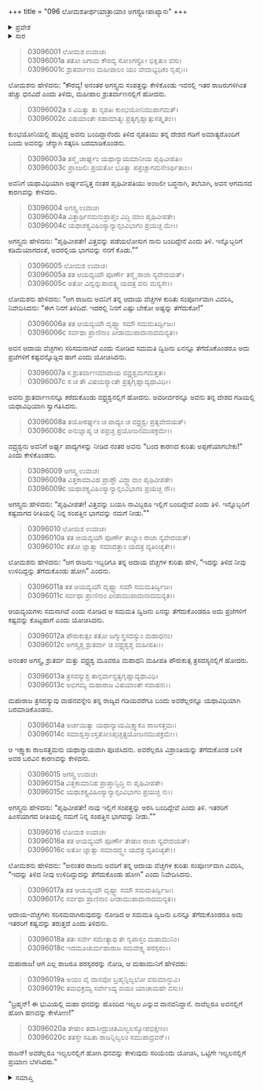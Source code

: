 +++
title = "096 ಲೋಮಶತೀರ್ಥಯಾತ್ರಾಯಾಂ ಅಗಸ್ತ್ಯೋಪಾಖ್ಯಾನಃ"
+++

<details><summary>ಪ್ರವೇಶ</summary>


।।   ಓಂ ಓಂ ನಮೋ ನಾರಾಯಣಾಯ।।   ಶ್ರೀ ವೇದವ್ಯಾಸಾಯ ನಮಃ ।।

ಶ್ರೀ ಕೃಷ್ಣದ್ವೈಪಾಯನ ವೇದವ್ಯಾಸ ವಿರಚಿತ  

**ಶ್ರೀ ಮಹಾಭಾರತ**

**ಆರಣ್ಯಕ ಪರ್ವ**

**ತೀರ್ಥಯಾತ್ರಾ ಪರ್ವ**

**ಅಧ್ಯಾಯ 96**

</details>


<details><summary>ಸಾರ</summary>

ಧನವನ್ನು ಕೇಳಿಕೊಂಡು ಅಗಸ್ತ್ಯನು ರಾಜ ಶ್ರುತರ್ವಾಣನಲ್ಲಿಗೆ ಹೋದುದು (1-6). ಅವನಲ್ಲಿ ಸಾಕಷ್ಟು ಧನವಿಲ್ಲವೆಂದು ಅವನನ್ನೂ ಕರೆದುಕೊಂಡು ಧನವನ್ನರಸಿ ರಾಜ ವರ್ಧ್ರಶ್ವನಲ್ಲಿಗೆ ಹೋದುದು (7-11). ಅವನಲ್ಲಿಯೂ ಸಾಕಷ್ಟು ಧನವಿಲ್ಲವೆಂದು, ಶ್ರುತರ್ವಾಣ ಮತ್ತು ವರ್ಧ್ರಶ್ವನನ್ನು ಕರೆದುಕೊಂಡು ಅಗಸ್ತ್ಯನು ರಾಜ ತ್ರಸದಸ್ಯನಲ್ಲಿಗೆ ಹೋದುದು (12-17). ಅವನಲ್ಲಿಯೂ ಸಾಕಷ್ಟು ಧನವಿಲ್ಲವೆಂದು ತಿಳಿದು, ನಾಲ್ವರೂ ಇಲ್ವಲನಲ್ಲಿಗೆ ಹೋದುದು (18-20).

</details>


> 03096001 ಲೋಮಶ ಉವಾಚ।  
03096001a ತತೋ ಜಗಾಮ ಕೌರವ್ಯ ಸೋಽಗಸ್ತ್ಯೋ ಭಿಕ್ಷಿತುಂ ವಸು।  
03096001c ಶ್ರುತರ್ವಾಣಂ ಮಹೀಪಾಲಂ ಯಂ ವೇದಾಭ್ಯಧಿಕಂ ನೃಪೈಃ।।

ಲೋಮಶನು ಹೇಳಿದನು: “ಕೌರವ್ಯ! ಅನಂತರ ಅಗಸ್ತ್ಯನು ಸಂಪತ್ತನ್ನು ಕೇಳಿಕೊಂಡು ಇವನಲ್ಲಿ ಇತರ ರಾಜರುಗಳಿಗಿಂತ ಹೆಚ್ಚು ಧನವಿದೆ ಎಂದು ತಿಳಿದು, ಮಹೀಪಾಲ ಶ್ರುತರ್ವಾಣನಲ್ಲಿಗೆ ಹೋದನು.

> 03096002a ಸ ವಿದಿತ್ವಾ ತು ನೃಪತಿಃ ಕುಂಭಯೋನಿಮುಪಾಗಮತ್।  
03096002c ವಿಷಯಾಂತೇ ಸಹಾಮಾತ್ಯಃ ಪ್ರತ್ಯಗೃಹ್ಣಾತ್ಸುಸತ್ಕೃತಂ।।

ಕುಂಭಯೋನಿಯಲ್ಲಿ ಹುಟ್ಟಿದ್ದ ಅವನು ಬಂದಿದ್ದಾನೆಂದು ತಿಳಿದ ನೃಪತಿಯು ತನ್ನ ದೇಶದ ಗಡಿಗೆ ಅಮಾತ್ಯರೊಂದಿಗೆ ಬಂದು ಅವನನ್ನು ಚೆನ್ನಾಗಿ ಸತ್ಕರಿಸಿ ಬರಮಾಡಿಕೊಂಡನು.

> 03096003a ತಸ್ಮೈ ಚಾರ್ಘ್ಯಂ ಯಥಾನ್ಯಾಯಮಾನೀಯ ಪೃಥಿವೀಪತಿಃ।  
03096003c ಪ್ರಾಂಜಲಿಃ ಪ್ರಯತೋ ಭೂತ್ವಾ ಪಪ್ರಚ್ಚಾಗಮನೇಽರ್ಥಿತಾಂ।।

ಅವನಿಗೆ ಯಥಾವಿಧಿಯಾಗಿ ಅರ್ಘ್ಯವನ್ನಿತ್ತ ನಂತರ ಪೃಥಿವೀಪತಿಯು ಅಂಜಲೀ ಬದ್ಧನಾಗಿ, ತಲೆಬಾಗಿ, ಅವನ ಆಗಮನದ ಕಾರಣವನ್ನು ಕೇಳಿದನು.

> 03096004 ಅಗಸ್ತ್ಯ ಉವಾಚ।  
03096004a ವಿತ್ತಾರ್ಥಿನಮನುಪ್ರಾಪ್ತಂ ವಿದ್ಧಿ ಮಾಂ ಪೃಥಿವೀಪತೇ।  
03096004c ಯಥಾಶಕ್ತ್ಯವಿಹಿಂಸ್ಯಾನ್ಯಾನ್ಸಂವಿಭಾಗಂ ಪ್ರಯಚ್ಚ ಮೇ।।

ಅಗಸ್ತ್ಯನು ಹೇಳಿದನು: “ಪೃಥಿವೀಪತೇ! ವಿತ್ತವನ್ನು ಪಡೆಯಲೋಸುಗ ನಾನು ಬಂದಿದ್ದೇನೆ ಎಂದು ತಿಳಿ. ಇನ್ನೊಬ್ಬರಿಗೆ ಕಡಿಮೆಯಾಗದಂತೆ, ಅದರಲ್ಲಿಯ ಭಾಗವನ್ನು ನನಗೆ ಕೊಡು.””

> 03096005 ಲೋಮಶ ಉವಾಚ।  
03096005a ತತ ಆಯವ್ಯಯೌ ಪೂರ್ಣೌ ತಸ್ಮೈ ರಾಜಾ ನ್ಯವೇದಯತ್।  
03096005c ಅತೋ ವಿದ್ವನ್ನುಪಾದತ್ಸ್ವ ಯದತ್ರ ವಸು ಮನ್ಯಸೇ।।

ಲೋಮಶನು ಹೇಳಿದನು: “ಆಗ ರಾಜನು ಅವನಿಗೆ ತನ್ನ ಆದಾಯ ವೆಚ್ಚಗಳ ಕುರಿತು ಸಂಪೂರ್ಣವಾಗಿ ವಿವರಿಸಿ, ನಿವೇದಿಸಿದನು: “ಈಗ ನಿನಗೆ ತಿಳಿದಿದೆ. ಇದರಲ್ಲಿ ನಿನಗೆ ಎಷ್ಟು ಬೇಕೋ ಅಷ್ಟನ್ನು ತೆಗೆದುಕೋ!”

> 03096006a ತತ ಆಯವ್ಯಯೌ ದೃಷ್ಟ್ವಾ ಸಮೌ ಸಮಮತಿರ್ದ್ವಿಜಃ।  
03096006c ಸರ್ವಥಾ ಪ್ರಾಣಿನಾಂ ಪೀಡಾಮುಪಾದಾನಾದಮನ್ಯತ।।

ಅವನ ಆದಾಯ ವೆಚ್ಛಗಳು ಸರಿಸಮನಾಗಿವೆ ಎಂದು ನೋಡಿದ ಸಮಮತಿ ದ್ವಿಜನು ಏನನ್ನೂ ತೆಗೆದೊಕೊಂಡರೂ ಅದು ಪ್ರಜೆಗಳಿಗೆ ಕಷ್ಟವನ್ನೊಡ್ಡಿದ ಹಾಗೆ ಎಂದು ಯೋಚಿಸಿದನು.

> 03096007a ಸ ಶ್ರುತರ್ವಾಣಮಾದಾಯ ವಧ್ರ್ಯಶ್ವಮಗಮತ್ತತಃ।  
03096007c ಸ ಚ ತೌ ವಿಷಯಸ್ಯಾಂತೇ ಪ್ರತ್ಯಗೃಹ್ಣಾದ್ಯಥಾವಿಧಿ।।

ಅವನು ಶ್ರುತರ್ವಾಣನನ್ನೂ ಕರೆದುಕೊಂಡು ವಧ್ರ್ಯಶ್ವನಲ್ಲಿಗೆ ಹೋದನು. ಅವರೀರ್ವರನ್ನೂ ಅವನು ತನ್ನ ದೇಶದ ಗಡಿಯಲ್ಲಿ ಯಥಾವಿಧಿಯಾಗಿ ಸ್ವಾಗತಿಸಿದನು.

> 03096008a ತಯೋರರ್ಘ್ಯಂ ಚ ಪಾದ್ಯಂ ಚ ವಧ್ರ್ಯಶ್ವಃ ಪ್ರತ್ಯವೇದಯತ್।   
03096008c ಅನುಜ್ಞಾಪ್ಯ ಚ ಪಪ್ರಚ್ಚ ಪ್ರಯೋಜನಮುಪಕ್ರಮೇ।।

ವದ್ರ್ಯಶ್ವನು ಅವನಿಗೆ ಅರ್ಘ್ಯ ಪಾದ್ಯಗಳನ್ನು ನೀಡಿದ ನಂತರ ಅವನು “ಬಂದ ಕಾರಣದ ಕುರಿತು ಅಪ್ಪಣೆಯಾಗಬೇಕು!” ಎಂದು ಕೇಳಿಕೊಂಡನು.

> 03096009 ಅಗಸ್ತ್ಯ ಉವಾಚ।  
03096009a ವಿತ್ತಕಾಮಾವಿಹ ಪ್ರಾಪ್ತೌ ವಿದ್ಧ್ಯಾವಾಂ ಪೃಥಿವೀಪತೇ।  
03096009c ಯಥಾಶಕ್ತ್ಯವಿಹಿಂಸ್ಯಾನ್ಯಾನ್ಸಂವಿಭಾಗಂ ಪ್ರಯಚ್ಚ ನೌ।।

ಅಗಸ್ತ್ಯನು ಹೇಳಿದನು: “ಪೃಥಿವೀಪತೇ! ವಿತ್ತವನ್ನು ಬಯಸಿ ನಾವಿಬ್ಬರೂ ಇಲ್ಲಿಗೆ ಬಂದಿದ್ದೇವೆ ಎಂದು ತಿಳಿ. ಇನ್ನೊಬ್ಬರಿಗೆ ಕಷ್ಟವಾಗದ ರೀತಿಯಲ್ಲಿ ನಿನ್ನ ಸಂಪತ್ತಿನ ಭಾಗವನ್ನು ನಮಗೆ ನೀಡು.””

> 03096010 ಲೋಮಶ ಉವಾಚ।  
03096010a ತತ ಆಯವ್ಯಯೌ ಪೂರ್ಣೌ ತಾಭ್ಯಾಂ ರಾಜಾ ನ್ಯವೇದಯತ್।  
03096010c ತತೋ ಜ್ಞಾತ್ವಾ ಸಮಾದತ್ತಾಂ ಯದತ್ರ ವ್ಯತಿರಿಚ್ಯತೇ।।

ಲೋಮಶನು ಹೇಳಿದನು: “ಆಗ ರಾಜನು ಇಬ್ಬರಿಗೂ ತನ್ನ ಆದಾಯ ವೆಚ್ಚಗಳ ಕುರಿತು ಹೇಳಿ, “ಇದನ್ನು ತಿಳಿದ ನೀವು ಉಳಿದಿದ್ದನ್ನು ತೆಗೆದುಕೊಂಡು ಹೋಗಿ” ಎಂದನು.

> 03096011a ತತ ಆಯವ್ಯಯೌ ದೃಷ್ಟ್ವಾ ಸಮೌ ಸಮಮತಿರ್ದ್ವಿಜಃ।  
03096011c ಸರ್ವಥಾ ಪ್ರಾಣಿನಾಂ ಪೀಡಾಮುಪಾದಾನಾದಮನ್ಯತ।।

ಆಯವ್ಯಯಗಳು ಸಮನಾಗಿವೆ ಎಂದು ನೋಡಿದ ಆ ಸಮಮತಿ ದ್ವಿಜನು ಏನನ್ನು ತೆಗೆದುಕೊಂಡರೂ ಅದು ಪ್ರಜೆಗಳಿಗೆ ಕಷ್ಟವನ್ನು ಕೊಟ್ಟಹಾಗೆ ಎಂದು ಯೋಚಿಸಿದನು.

> 03096012a ಪೌರುಕುತ್ಸಂ ತತೋ ಜಗ್ಮುಸ್ತ್ರಸದಸ್ಯುಂ ಮಹಾಧನಂ।  
03096012c ಅಗಸ್ತ್ಯಶ್ಚ ಶ್ರುತರ್ವಾ ಚ ವಧ್ರ್ಯಶ್ವಶ್ಚ ಮಹೀಪತಿಃ।।

ಅನಂತರ ಅಗಸ್ತ್ಯ, ಶ್ರುತರ್ವ ಮತ್ತು ವಧ್ರ್ಯಶ್ವ ಮೂವರೂ ಮಹಾಧನಿ ಮಹೀಪತಿ ಪೌರುಕುತ್ಸ ತ್ರಸದಸ್ಯನಲ್ಲಿಗೆ ಹೋದರು.

> 03096013a ತ್ರಸದಸ್ಯುಶ್ಚ ತಾನ್ಸರ್ವಾನ್ಪ್ರತ್ಯಗೃಹ್ಣಾದ್ಯಥಾವಿಧಿ।   
03096013c ಅಭಿಗಮ್ಯ ಮಹಾರಾಜ ವಿಷಯಾಂತೇ ಸವಾಹನಃ।।

ಮಹಾರಾಜ ತ್ರಸದಸ್ಯುವು ವಾಹನವನ್ನೇರಿ ತನ್ನ ರಾಜ್ಯದ ಗಡಿಯವರೆಗೂ ಬಂದು ಅವರೆಲ್ಲರನ್ನೂ ಯಥಾವಿಧಿಯಾಗಿ ಬರಮಾಡಿಕೊಂಡನು.

> 03096014a ಅರ್ಚಯಿತ್ವಾ ಯಥಾನ್ಯಾಯಮಿಕ್ಷ್ವಾಕೂ ರಾಜಸತ್ತಮಃ।  
03096014c ಸಮಾಶ್ವಸ್ತಾಂಸ್ತತೋಽಪೃಚ್ಚತ್ಪ್ರಯೋಜನಮುಪಕ್ರಮೇ।।

ಆ ಇಕ್ಷ್ವಾಕು ರಾಜಸತ್ತಮನು ಯಥಾನ್ಯಾಯವಾಗಿ ಪೂಜಿಸಿದನು. ಅವರೆಲ್ಲರೂ ವಿಶ್ರಾಂತಿಯನ್ನು ತೆಗೆದುಕೊಂಡ ಬಳಿಕ ಅವರ ಬರವಿನ ಕಾರಣವನ್ನು ಕೇಳಿದನು.

> 03096015 ಅಗಸ್ತ್ಯ ಉವಾಚ।  
03096015a ವಿತ್ತಕಾಮಾನಿಹ ಪ್ರಾಪ್ತಾನ್ವಿದ್ಧಿ ನಃ ಪೃಥಿವೀಪತೇ।  
03096015c ಯಥಾಶಕ್ತ್ಯವಿಹಿಂಸ್ಯಾನ್ಯಾನ್ಸಂವಿಭಾಗಂ ಪ್ರಯಚ್ಚ ನಃ।।

ಅಗಸ್ತ್ಯನು ಹೇಳಿದನು: “ಪೃಥಿವೀಪತೇ! ನಾವು ಇಲ್ಲಿಗೆ ಸಂಪತ್ತನ್ನು ಅರಸಿ ಬಂದಿದ್ದೇವೆ ಎಂದು ತಿಳಿ. ಇತರರಿಗೆ ಹಿಂಸೆಯಾಗದ ರೀತಿಯಲ್ಲಿ ನಮಗೆ ನಿನ್ನ ಸಂಪತ್ತಿನ ಭಾಗವನ್ನು ನೀಡು.””

> 03096016 ಲೋಮಶ ಉವಾಚ।  
03096016a ತತ ಆಯವ್ಯಯೌ ಪೂರ್ಣೌ ತೇಷಾಂ ರಾಜಾ ನ್ಯವೇದಯತ್।  
03096016c ಅತೋ ಜ್ಞಾತ್ವಾ ಸಮಾದದ್ಧ್ವಂ ಯದತ್ರ ವ್ಯತಿರಿಚ್ಯತೇ।।

ಲೋಮಶನು ಹೇಳಿದನು: “ಅನಂತರ ರಾಜನು ಅವರಿಗೆ ತನ್ನ ಆದಾಯ ವೆಚ್ಚಗಳ ಕುರಿತು ಸಂಪೂರ್ಣವಾಗಿ ವಿವರಿಸಿ, “ಇದನ್ನು ತಿಳಿದ ನೀವು ಉಳಿದಿದ್ದುದನ್ನು ತೆಗೆದುಕೊಂಡು ಹೋಗಿ” ಎಂದು ನಿವೇದಿಸಿದನು.

> 03096017a ತತ ಆಯವ್ಯಯೌ ದೃಷ್ಟ್ವಾ ಸಮೌ ಸಮಮತಿರ್ದ್ವಿಜಃ।  
03096017c ಸರ್ವಥಾ ಪ್ರಾಣಿನಾಂ ಪೀಡಾಮುಪಾದಾನಾದಮನ್ಯತ।।

ಆದಾಯ-ವೆಚ್ಚಗಳು ಸರಿಸಮವಾಗಿರುವುದನ್ನು ನೋಡಿದ ಆ ಸಮಮತಿ ದ್ವಿಜನು ಏನನ್ನೂ ತೆಗೆದುಕೊಂಡರೂ ಅದು ಇತರರಿಗೆ ಕಷ್ವವನ್ನು ತರುತ್ತದೆ ಎಂದು ತಿಳಿದನು.

> 03096018a ತತಃ ಸರ್ವೇ ಸಮೇತ್ಯಾಥ ತೇ ನೃಪಾಸ್ತಂ ಮಹಾಮುನಿಂ।   
03096018c ಇದಮೂಚುರ್ಮಹಾರಾಜ ಸಮವೇಕ್ಷ್ಯ ಪರಸ್ಪರಂ।।

ಮಹಾರಾಜ! ಆಗ ಎಲ್ಲ ರಾಜರೂ ಪರಸ್ಪರರನ್ನು ನೋಡಿ, ಆ ಮಹಾಮುನಿಗೆ ಹೇಳಿದರು:

> 03096019a ಅಯಂ ವೈ ದಾನವೋ ಬ್ರಹ್ಮನ್ನಿಲ್ವಲೋ ವಸುಮಾನ್ಭುವಿ।  
03096019c ತಮಭಿಕ್ರಮ್ಯ ಸರ್ವೇಽದ್ಯ ವಯಂ ಯಾಚಾಮಹೇ ವಸು।।

“ಬ್ರಹ್ಮನ್! ಈ ಭುವಿಯಲ್ಲಿ ಮಹಾ ಧನವನ್ನು ಹೊಂದಿದ ಇಲ್ವಲ ಎನ್ನುವ ದಾನವನಿದ್ದಾನೆ. ನಾವೆಲ್ಲರೂ ಅವನಲ್ಲಿಗೆ ಹೋಗಿ ಹಣವನ್ನು ಕೇಳೋಣ!”

> 03096020a ತೇಷಾಂ ತದಾಸೀದ್ರುಚಿತಮಿಲ್ವಲಸ್ಯೋಪಭಿಕ್ಷಣಂ।  
03096020c ತತಸ್ತೇ ಸಹಿತಾ ರಾಜನ್ನಿಲ್ವಲಂ ಸಮುಪಾದ್ರವನ್।।

ರಾಜನ್! ಅವರೆಲ್ಲರೂ ಇಲ್ವಲನಲ್ಲಿಗೆ ಹೋಗಿ ಧನವನ್ನು ಕೇಳುವುದು ಸರಿಯೆಂದು ಯೋಚಿಸಿ, ಒಟ್ಟಿಗೇ ಇಲ್ವಲನಲ್ಲಿಗೆ ಪ್ರಯಾಣ ಬೆಳೆಸಿದರು.”

<details><summary>ಸಮಾಪ್ತಿ</summary>

ಇತಿ ಶ್ರೀ ಮಹಾಭಾರತೇ ಆರಣ್ಯಕಪರ್ವಣಿ ತೀರ್ಥಯಾತ್ರಾಪರ್ವಣಿ ಲೋಮಶತೀರ್ಥಯಾತ್ರಾಯಾಂ ಅಗಸ್ತ್ಯೋಪಾಖ್ಯಾನೇ ಷಣ್ಣಾತಿತಮೋಽಧ್ಯಾಯಃ।  
ಇದು ಮಹಾಭಾರತದ ಆರಣ್ಯಕಪರ್ವದಲ್ಲಿ ತೀರ್ಥಯಾತ್ರಾಪರ್ವದಲ್ಲಿ ಲೋಮಶತೀರ್ಥಯಾತ್ರೆಯಲ್ಲಿ ಅಗಸ್ತ್ಯೋಪಾಖ್ಯಾನದಲ್ಲಿ ತೊಂಭತ್ತಾರನೆಯ ಅಧ್ಯಾಯವು.


</details>
